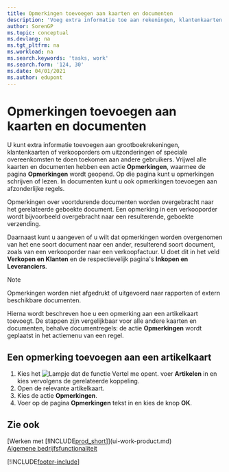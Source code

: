 ```yaml
---
title: Opmerkingen toevoegen aan kaarten en documenten
description: 'Voeg extra informatie toe aan rekeningen, klantenkaarten of verkooporders om overeenkomsten, zoals een speciale prijs of leveringsmethode, te doen toekomen aan andere gebruikers.'
author: SorenGP
ms.topic: conceptual
ms.devlang: na
ms.tgt_pltfrm: na
ms.workload: na
ms.search.keywords: 'tasks, work'
ms.search.form: '124, 30'
ms.date: 04/01/2021
ms.author: edupont
---
```

# <a name="add-comments-to-cards-and-documents"></a>Opmerkingen toevoegen aan kaarten en documenten

U kunt extra informatie toevoegen aan grootboekrekeningen, klantenkaarten of verkooporders om uitzonderingen of speciale overeenkomsten te doen toekomen aan andere gebruikers.
Vrijwel alle kaarten en documenten hebben een actie **Opmerkingen**, waarmee de pagina **Opmerkingen** wordt geopend. Op die pagina kunt u opmerkingen schrijven of lezen. In documenten kunt u ook opmerkingen toevoegen aan afzonderlijke regels.

Opmerkingen over voortdurende documenten worden overgebracht naar het gerelateerde geboekte document. Een opmerking in een verkooporder wordt bijvoorbeeld overgebracht naar een resulterende, geboekte verzending.

Daarnaast kunt u aangeven of u wilt dat opmerkingen worden overgenomen van het ene soort document naar een ander, resulterend soort document, zoals van een verkooporder naar een verkoopfactuur. U doet dit in het veld **Verkopen en Klanten** en de respectievelijk pagina's **Inkopen en Leveranciers**.

> [!NOTE]
> Opmerkingen worden niet afgedrukt of uitgevoerd naar rapporten of extern beschikbare documenten.

Hierna wordt beschreven hoe u een opmerking aan een artikelkaart toevoegt. De stappen zijn vergelijkbaar voor alle andere kaarten en documenten, behalve documentregels: de actie **Opmerkingen** wordt geplaatst in het actiemenu van een regel.

## <a name="to-add-a-comments-to-an-item-card"></a>Een opmerking toevoegen aan een artikelkaart

1. Kies het ![Lampje dat de functie Vertel me opent.](media/ui-search/search_small.png "Vertel me wat u wilt doen") voer **Artikelen** in en kies vervolgens de gerelateerde koppeling.
2. Open de relevante artikelkaart.
3. Kies de actie **Opmerkingen**.
4. Voer op de pagina **Opmerkingen** tekst in en kies de knop **OK**.

## <a name="see-also"></a>Zie ook

[Werken met [!INCLUDE[prod_short](includes/prod_short.md)]](ui-work-product.md)  
[Algemene bedrijfsfunctionaliteit](ui-across-business-areas.md)


[!INCLUDE[footer-include](includes/footer-banner.md)]
